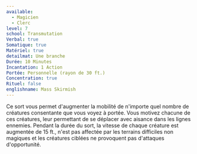 ```yaml
---
available:
  - Magicien
  - Clerc
level: 7
school: Transmutation
Verbal: true
Somatique: true
Matériel: true
detailmat: Une branche
Durée: 10 Minutes
Incantation: 1 Action
Portée: Personnelle (rayon de 30 ft.)
Concentration: true
Rituel: false
englishname: Mass Skirmish
---
```

Ce sort vous permet d'augmenter la mobilité de n'importe quel nombre de créatures consentante que vous voyez à portée. Vous motivez chacune de ces créatures, leur permettant de se déplacer avec aisance dans les lignes ennemies. Pendant la durée du sort, la vitesse de chaque créature est augmentée de 15 ft., n'est pas affectée par les terrains difficiles non magiques et les créatures ciblées ne provoquent pas d'attaques d'opportunité.
